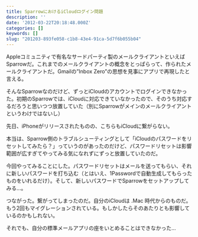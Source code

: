 ```yaml
---
title: SparrowにおけるiCloudログイン問題
description: ''
date: '2012-03-22T20:18:48.000Z'
categories: []
keywords: []
slug: "201203-893fe058-c1b8-43e4-91ca-5d7f6b055b04"
---
```

Appleコミュニティで有名なサードパーティ製のメールクライアントといえばSparrowだ。これまでのメールクライアントの概念をとっぱらって、作られたメールクライアントだ。Gmailの”Inbox Zero”の思想を見事にアプリで再現したと言える。

そんなSparrowなのだけど、ずっとiCloudのアカウントでログインできなかった。初期のSparrowでは、iCloudに対応できていなかったので、そのうち対応するだろうと思いつつ放置していた（別にSparrowがメインのメールクライアントというわけではないし）

先日、iPhoneがリリースされたものの、こちらもiCloudに繋がらない。

本当は、Sparrow側のトラブルシューティングとして「iCloudのパスワードをリセットしてみたら？」っていうのがあったのだけど、パスワードリセットは影響範囲が広すぎてやってみる気になれずにずっと放置していたのだ。

今回やってみることにした。パスワードリセットはメールを送ってもらい、それに新しいパスワードを打ち込む（とはいえ、1Passwordで自動生成してもらったものをいれるだけ）。そして、新しいパスワードでSparrowをセットアップしてみる…。

つながった。繋がってしまったのだ。自分のiCloudは .Mac 時代からのものだ。もう2回もマイグレーションされている。もしかしたらそのあたりとも影響しているのかもしれない。

それでも、自分の標準メールアプリの座をいとめることはできなかった…